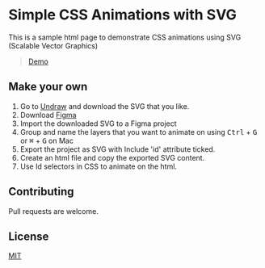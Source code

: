 # Simple CSS Animations with SVG

This is a sample html page to demonstrate CSS animations using SVG (Scalable Vector Graphics)

>[Demo](https://smartshivkat.github.io/simple-css-animation-using-svg/)

## Make your own

1. Go to [Undraw](https://undraw.co/illustrations) and download the SVG that you like.
2. Download [Figma](https://www.figma.com/downloads/)
3. Import the downloaded SVG to a Figma project
4. Group and name the layers that you want to animate on using <kbd>Ctrl</kbd> + <kbd>G</kbd>  or <kbd>⌘</kbd> + <kbd>G</kbd> on Mac
5. Export the project as SVG with Include 'id' attribute ticked.
6. Create an html file and copy the exported SVG content.
7. Use Id selectors in CSS to animate on the html.

## Contributing
Pull requests are welcome.

## License
[MIT](https://choosealicense.com/licenses/mit/)